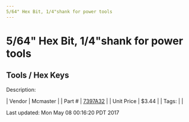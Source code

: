 ```yaml
---
5/64" Hex Bit, 1/4"shank for power tools
---
```

# 5/64" Hex Bit, 1/4"shank for power tools
## Tools / Hex Keys
Description: 	 

| Vendor | Mcmaster | 
| Part # | [7397A32](https://www.mcmaster.com/#7397A32) | 
| Unit Price | $3.44 | 
| Tags: |  | 

Last updated: Mon May 08 00:16:20 PDT 2017